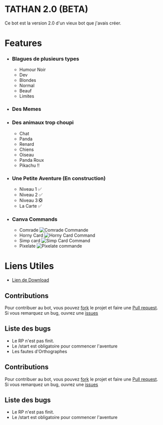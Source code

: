
# TATHAN 2.0 (BETA)

Ce bot est la version 2.0 d'un vieux bot que j'avais créer.

# Features
- ### Blagues de plusieurs types 
  
  - Humour Noir
  - Dev
  - Blondes
  - Normal
  - Beauf
  - Limites

- ### Des Memes

- ### Des animaux trop choupi

  - Chat
  - Panda
  - Renard
  - Chiens
  - Oiseau
  - Panda Roux
  - Pikachu !!

- ### Une Petite Aventure (En construction)

  - Niveau 1 ✅
  - Niveau 2 ✅
  - Niveau 3 ❎
  - La Carte ✅

- ### Canva Commands 

  - Comrade
    ![Comrade Commande](https://images-ext-1.discordapp.net/external/WKlsr04539usf9gdRtL4BWiBU69x8vo-ETtekVmSxu0/%3Favatar%3Dhttps%3A%2F%2Fcdn.discordapp.com%2Favatars%2F626449013423734785%2Fa_156fdaeeb6630eb9f50f86bc9fba9fc1.gif/https/some-random-api.ml/canvas/comrade)
  - Horny Card 
    ![Horny Card Command](https://images-ext-1.discordapp.net/external/GcYpI3ZHpzSUMPmbttKxFy7WUlg-1coDJszp-bW3Z3s/%3Favatar%3Dhttps%3A%2F%2Fcdn.discordapp.com%2Favatars%2F626449013423734785%2Fa_156fdaeeb6630eb9f50f86bc9fba9fc1.png/https/some-random-api.ml/canvas/horny)
  - Simp card 
    ![Simp Card Command](https://images-ext-1.discordapp.net/external/fITtjepUUQeETDHUBNluxFmwssoRV8kv1V3hAnN12LI/%3Favatar%3Dhttps%3A%2F%2Fcdn.discordapp.com%2Favatars%2F626449013423734785%2Fa_156fdaeeb6630eb9f50f86bc9fba9fc1.gif/https/some-random-api.ml/canvas/simpcard)
  - Pixelate
    ![Pixelate commande](https://some-random-api.ml/canvas/pixelate?avatar=https://cdn.discordapp.com/avatars/626449013423734785/a_156fdaeeb6630eb9f50f86bc9fba9fc1.gif)


# Liens Utiles

- [Lien de Download](https://discord.com/api/oauth2/authorize?client_id=995678135662166067&permissions=8&scope=applications.commands%20bot)
## Contributions

Pour contribuer au bot, vous pouvez [fork](https://github.com/TathanDev/FunnyBot/fork) le projet et faire une [Pull request](https://github.com/TathanDev/FunnyBot/pulls).
Si vous remarquez un bug, ouvrez une [issues](https://github.com/TathanDev/FunnyBot/issues)


## Liste des bugs 
- Le RP n'est pas finit.
- Le /start est obligatoire pour commencer l'aventure
- Les fautes d'Orthographes
## Contributions

Pour contribuer au bot, vous pouvez [fork](https://github.com/TathanDev/FunnyBot/fork) le projet et faire une [Pull request](https://github.com/TathanDev/FunnyBot/pulls).
Si vous remarquez un bug, ouvrez une [issues](https://github.com/TathanDev/FunnyBot/issues)


## Liste des bugs 
- Le RP n'est pas finit.
- Le /start est obligatoire pour commencer l'aventure